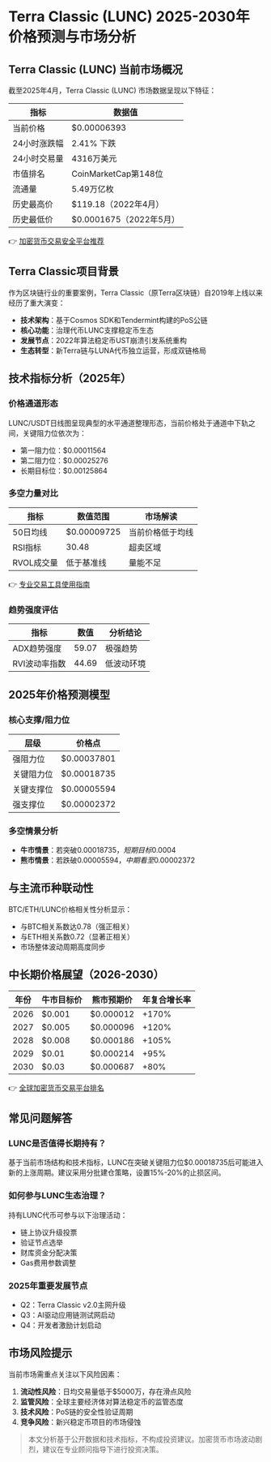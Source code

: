 # Terra Classic (LUNC) 2025-2030年价格预测与市场分析

## Terra Classic (LUNC) 当前市场概况

截至2025年4月，Terra Classic (LUNC) 市场数据呈现以下特征：

| 指标                | 数据值                |
|---------------------|-----------------------|
| 当前价格            | $0.00006393           |
| 24小时涨跌幅        | 2.41% 下跌            |
| 24小时交易量        | 4316万美元            |
| 市值排名            | CoinMarketCap第148位  |
| 流通量              | 5.49万亿枚            |
| 历史最高价          | $119.18（2022年4月）  |
| 历史最低价          | $0.0001675（2022年5月）|

👉 [加密货币交易安全平台推荐](https://bit.ly/okx_welcome)

## Terra Classic项目背景

作为区块链行业的重要案例，Terra Classic（原Terra区块链）自2019年上线以来经历了重大演变：

- **技术架构**：基于Cosmos SDK和Tendermint构建的PoS公链
- **核心功能**：治理代币LUNC支撑稳定币生态
- **发展节点**：2022年算法稳定币UST崩溃引发系统重构
- **生态转型**：新Terra链与LUNA代币独立运营，形成双链格局

## 技术指标分析（2025年）

### 价格通道形态
LUNC/USDT日线图呈现典型的水平通道整理形态，当前价格处于通道中下轨之间，关键阻力位依次为：
- 第一阻力位：$0.00011564
- 第二阻力位：$0.00025276
- 长期目标位：$0.00125864

### 多空力量对比
| 指标                | 数值范围       | 市场解读         |
|---------------------|----------------|------------------|
| 50日均线            | $0.00009725    | 当前价格低于均线 |
| RSI指标             | 30.48          | 超卖区域         |
| RVOL成交量          | 低于基准线     | 量能不足         |

👉 [专业交易工具使用指南](https://bit.ly/okx_welcome)

### 趋势强度评估
| 指标                | 数值           | 分析结论         |
|---------------------|----------------|------------------|
| ADX趋势强度         | 59.07          | 极强趋势         |
| RVI波动率指数       | 44.69          | 低波动环境       |

## 2025年价格预测模型

### 核心支撑/阻力位
| 层级               | 价格点         |
|--------------------|----------------|
| 强阻力位           | $0.00037801    |
| 关键阻力位         | $0.00018735    |
| 关键支撑位         | $0.00005594    |
| 强支撑位           | $0.00002372    |

### 多空情景分析
- **牛市情景**：若突破$0.00018735，短期目标$0.0004
- **熊市情景**：若跌破$0.00005594，中期看至$0.00002372

## 与主流币种联动性

BTC/ETH/LUNC价格相关性分析显示：
- 与BTC相关系数达0.78（强正相关）
- 与ETH相关系数0.72（显著正相关）
- 市场整体波动周期高度同步

## 中长期价格展望（2026-2030）

| 年份    | 牛市目标价   | 熊市预期价   | 年复合增长率   |
|---------|--------------|--------------|----------------|
| 2026    | $0.001       | $0.000012    | +170%          |
| 2027    | $0.005       | $0.000096    | +120%          |
| 2028    | $0.008       | $0.000186    | +105%          |
| 2029    | $0.01        | $0.000214    | +95%           |
| 2030    | $0.03        | $0.000687    | +80%           |

👉 [全球加密货币交易平台排名](https://bit.ly/okx_welcome)

## 常见问题解答

### LUNC是否值得长期持有？
基于当前市场结构和技术指标，LUNC在突破关键阻力位$0.00018735后可能进入新的上涨周期。建议采用分批建仓策略，设置15%-20%的止损区间。

### 如何参与LUNC生态治理？
持有LUNC代币可参与以下治理活动：
- 链上协议升级投票
- 验证节点选举
- 财库资金分配决策
- Gas费用参数调整

### 2025年重要发展节点
- Q2：Terra Classic v2.0主网升级
- Q3：AI驱动应用链测试网启动
- Q4：开发者激励计划启动

## 市场风险提示

当前市场需重点关注以下风险因素：
1. **流动性风险**：日均交易量低于$5000万，存在滑点风险
2. **监管风险**：全球主要经济体对算法稳定币的监管态度
3. **技术风险**：PoS链的安全性验证周期
4. **竞争风险**：新兴稳定币项目的市场侵蚀

> 本文分析基于公开数据和技术指标，不构成投资建议。加密货币市场波动剧烈，建议在专业顾问指导下进行投资决策。